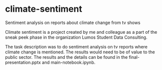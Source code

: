 # climate-sentiment
Sentiment analysis on reports about climate change from tv shows

Climate sentiment is a project created by me and colleague as a part of the sneak peek phase in the organization Lumos Student Data Consulting.

The task description was to do sentiment analysis on tv reports where climate change is mentioned. The results would need to be of value to the public sector.
The results and the details can be found in the final-presentation.pptx and main-notebook.ipynb.
